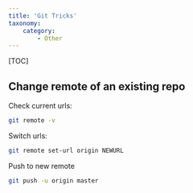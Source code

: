 ```yaml
---
title: 'Git Tricks'
taxonomy:
    category:
        - Other
---
```


[TOC]

## Change remote of an existing repo
Check current urls:
```bash
git remote -v
```
Switch urls:
```bash
git remote set-url origin NEWURL
```
Push to new remote
```bash
git push -u origin master
```